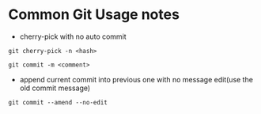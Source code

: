# Common Git Usage notes

- cherry-pick with no auto commit
```
git cherry-pick -n <hash>

git commit -m <comment>
```

- append current commit into previous one with no message edit(use the old commit message)
```
git commit --amend --no-edit
```

